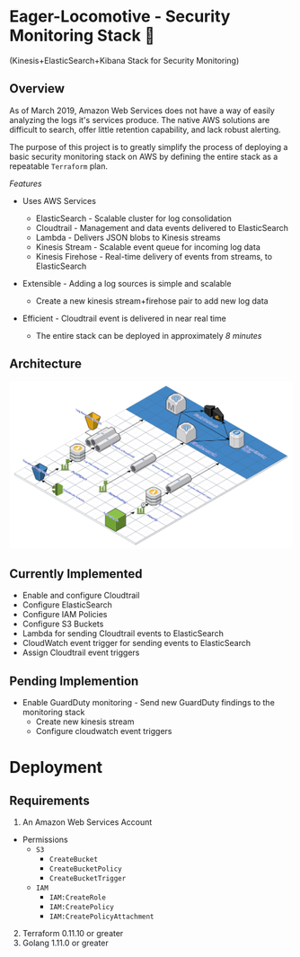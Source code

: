 # Eager-Locomotive - Security Monitoring Stack 🚂
(Kinesis+ElasticSearch+Kibana Stack for Security Monitoring)

## Overview

  As of March 2019, Amazon Web Services does not have a way of easily analyzing the logs it's services produce. The native AWS solutions are difficult to search, offer little retention capability, and lack robust alerting.

  The purpose of this project is to greatly simplify the process of deploying a basic security monitoring stack on AWS by defining the entire stack as a repeatable `Terraform` plan.

*Features*

* Uses AWS Services
  * ElasticSearch - Scalable cluster for log consolidation
  * Cloudtrail - Management and data events delivered to ElasticSearch
  * Lambda - Delivers JSON blobs to Kinesis streams
  * Kinesis Stream - Scalable event queue for incoming log data
  * Kinesis Firehose - Real-time delivery of events from streams, to ElasticSearch

* Extensible - Adding a log sources is simple and scalable
  * Create a new kinesis stream+firehose pair to add new log data
  
* Efficient  - Cloudtrail event is delivered in near real time
  * The entire stack can be deployed in approximately _8_ _minutes_


## Architecture 

<img src ="./Images/Eager_Locomotive.svg">

## Currently Implemented
* Enable and configure Cloudtrail
* Configure ElasticSearch
* Configure IAM Policies
* Configure S3 Buckets
* Lambda for sending Cloudtrail events to ElasticSearch
* CloudWatch event trigger for sending events to ElasticSearch
* Assign Cloudtrail event triggers


## Pending Implemention

* Enable GuardDuty monitoring - Send new GuardDuty findings to the monitoring stack
  * Create new kinesis stream 
  * Configure cloudwatch event triggers
  
# Deployment


## Requirements

1. An Amazon Web Services Account
* Permissions
  * `S3`
    * `CreateBucket`
    * `CreateBucketPolicy`
    * `CreateBucketTrigger`
  * `IAM`
    * `IAM:CreateRole`
    * `IAM:CreatePolicy`
    * `IAM:CreatePolicyAttachment`

2. Terraform 0.11.10 or greater
3. Golang 1.11.0 or greater

